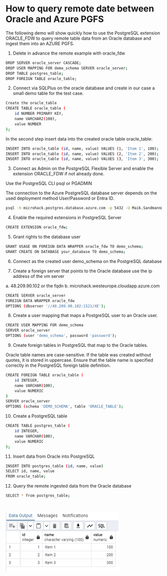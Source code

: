 # How to query remote date between Oracle and Azure PGFS

The following demo will show quickly how to use the PostgreSQL extension ORACLE_FDW to query remote table data from an Oracle database and ingest them into an AZURE PGFS. 

1. Delete in advance the remote example with oracle_fdw
~~~bash
DROP SERVER oracle_server CASCADE;
DROP USER MAPPING FOR demo_schema SERVER oracle_server;
DROP TABLE postgres_table;
DROP FOREIGN TABLE oracle_table;
~~~


2. Connect via SQLPlus on the oracle database and create in our case a small demo table for the test case.
~~~bash
Create the oracle_table
CREATE TABLE oracle_table (
    id NUMBER PRIMARY KEY,
    name VARCHAR2(100),
    value NUMBER
);
~~~

In the second step insert data into the created oracle table oracle_table:
~~~bash
INSERT INTO oracle_table (id, name, value) VALUES (1, 'Item 1', 100);
INSERT INTO oracle_table (id, name, value) VALUES (2, 'Item 2', 200);
INSERT INTO oracle_table (id, name, value) VALUES (3, 'Item 3', 300);
~~~

3. Connect as Admin on the PostgreSQL Flexible Server and enable the extension ORACLE_FDW if not already done.

Use the PostgreSQL CLI psql or PGADMIN

The connection to the Azure PostgreSQL database server depends on the used deployment method User/Password or Entra ID.
~~~bash
psql -h microhack.postgres.database.azure.com -p 5432 -U Maik.Sandmann@microsoft.com postgres
~~~


4. Enable the required extensions in PostgreSQL Server
~~~bash
CREATE EXTENSION oracle_fdw;
~~~


5. Grant rights to the database user
~~~bash
GRANT USAGE ON FOREIGN DATA WRAPPER oracle_fdw TO demo_schema;
GRANT CREATE ON DATABASE your_database TO demo_schema;
~~~


6. Connect as the created user demo_schema on the PostgreSQL database


7. Create a foreign server that points to the Oracle database use the ip address of the vm server

a. 48.209.90.102 or the fqdn
b. microhack.westeurope.cloudapp.azure.com

~~~bash
CREATE SERVER oracle_server
FOREIGN DATA WRAPPER oracle_fdw
OPTIONS (dbserver '//48.209.90.102:1521/XE');
~~~


8. Create a user mapping that maps a PostgreSQL user to an Oracle user.
~~~bash
CREATE USER MAPPING FOR demo_schema
SERVER oracle_server
OPTIONS (user 'demo_schema', password 'password');
~~~


9. Create foreign tables in PostgreSQL that map to the Oracle tables.

Oracle table names are case-sensitive. If the table was created without quotes, it is stored in uppercase. Ensure that the table name is specified correctly in the PostgreSQL foreign table definition.
~~~bash
CREATE FOREIGN TABLE oracle_table (
    id INTEGER,
    name VARCHAR(100),
    value NUMERIC
)
SERVER oracle_server
OPTIONS (schema 'DEMO_SCHEMA', table 'ORACLE_TABLE');
~~~


10. Create a PostgreSQL table
~~~bash
CREATE TABLE postgres_table (
    id INTEGER,
    name VARCHAR(100),
    value NUMERIC
);
~~~


11. Insert data from Oracle into PostgreSQL
~~~bash
INSERT INTO postgres_table (id, name, value)
SELECT id, name, value
FROM oracle_table;
~~~


12. Query the remote ingested data from the Oracle database
~~~bash
SELECT * from postgres_table;
~~~

<br>

![Output in PGAdmin](images/Select_PG_Table_FDW.png)



